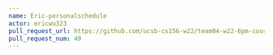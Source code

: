 ```yaml
---
name: Eric-personalschedule
actor: ericwu323
pull_request_url: https://github.com/ucsb-cs156-w22/team04-w22-6pm-courses/pull/49
pull_request_num: 49
---
```

